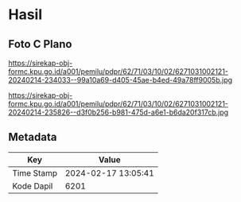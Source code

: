 # Hasil

## Foto C Plano

https://sirekap-obj-formc.kpu.go.id/a001/pemilu/pdpr/62/71/03/10/02/6271031002121-20240214-234033--99a10a69-d405-45ae-b4ed-49a78ff9005b.jpg

https://sirekap-obj-formc.kpu.go.id/a001/pemilu/pdpr/62/71/03/10/02/6271031002121-20240214-235826--d3f0b256-b981-475d-a6e1-b6da20f317cb.jpg


## Metadata

| Key        | Value               |
| ---------- | ------------------- |
| Time Stamp | 2024-02-17 13:05:41 |
| Kode Dapil | 6201                |



